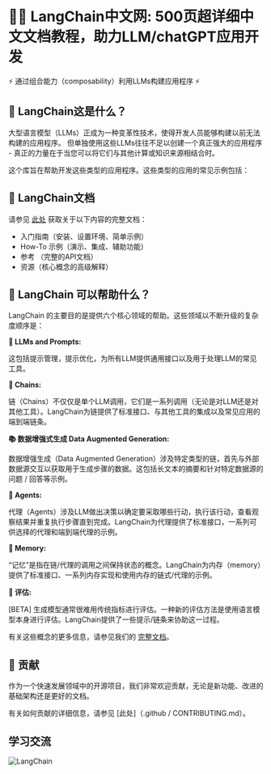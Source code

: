# 🦜️🔗 LangChain中文网: 500页超详细中文文档教程，助力LLM/chatGPT应用开发

⚡ 通过组合能力（composability）利用LLMs构建应用程序 ⚡

## 🤔 LangChain这是什么？

大型语言模型（LLMs）正成为一种变革性技术，使得开发人员能够构建以前无法构建的应用程序。
但单独使用这些LLMs往往不足以创建一个真正强大的应用程序 - 真正的力量在于当您可以将它们与其他计算或知识来源相结合时。

这个库旨在帮助开发这些类型的应用程序。这些类型的应用的常见示例包括：

## 📖 LangChain文档

请参见 [此处](https://python.langchain.com.cn) 获取关于以下内容的完整文档：

- 入门指南（安装、设置环境、简单示例）
- How-To 示例（演示、集成、辅助功能）
- 参考 （完整的API文档）
- 资源（核心概念的高级解释）

## 🚀 LangChain 可以帮助什么？

LangChain 的主要目的是提供六个核心领域的帮助。这些领域以不断升级的复杂度顺序是：

**📃 LLMs and Prompts:**

这包括提示管理，提示优化，为所有LLM提供通用接口以及用于处理LLM的常见工具。

**🔗 Chains:**

链（Chains）不仅仅是单个LLM调用，它们是一系列调用（无论是对LLM还是对其他工具）。LangChain为链提供了标准接口、与其他工具的集成以及常见应用的端到端链条。

**📚 数据增强式生成 Data Augmented Generation:**

数据增强生成（Data Augmented Generation）涉及特定类型的链，首先与外部数据源交互以获取用于生成步骤的数据。这包括长文本的摘要和针对特定数据源的问题 / 回答等示例。

**🤖 Agents:**

代理（Agents）涉及LLM做出决策以确定要采取哪些行动，执行该行动，查看观察结果并重复执行步骤直到完成。LangChain为代理提供了标准接口，一系列可供选择的代理和端到端代理的示例。

**🧠 Memory:**

“记忆”是指在链/代理的调用之间保持状态的概念。LangChain为内存（memory）提供了标准接口、一系列内存实现和使用内存的链式/代理的示例。

**🧐 评估:**

[BETA] 生成模型通常很难用传统指标进行评估。一种新的评估方法是使用语言模型本身进行评估。LangChain提供了一些提示/链条来协助这一过程。

有关这些概念的更多信息，请参见我们的 [完整文档](https://python.langchain.com.cn)。

## 💁 贡献

作为一个快速发展领域中的开源项目，我们非常欢迎贡献，无论是新功能、改进的基础架构还是更好的文档。

有关如何贡献的详细信息，请参见 [此处]（.github / CONTRIBUTING.md）。

## 学习交流

![LangChain](https://pica.zhimg.com/50/v2-56e8bbb52aa271012541c1fe1ceb11a2_r.gif)
